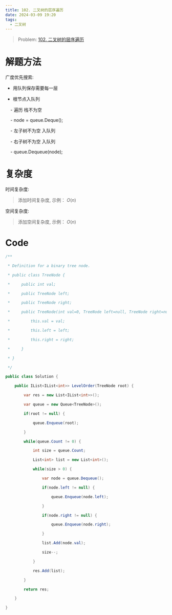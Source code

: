 ```yaml
---
title: 102. 二叉树的层序遍历
date: 2024-03-09 19:20
tags:
  - 二叉树
---
```

  > Problem: [102. 二叉树的层序遍历](https://leetcode.cn/problems/binary-tree-level-order-traversal/description/)

  

# 解题方法

广度优先搜索:

- 用队列保存需要每一层

- 根节点入队列

    - 遍历 栈不为空

    - node = queue.Deque();

    - 左子树不为空 入队列

    - 右子树不为空 入队列

    - queue.Dequeue(node);

  

# 复杂度

  

时间复杂度:

> 添加时间复杂度, 示例： $O(n)$

  

空间复杂度:

> 添加空间复杂度, 示例： $O(n)$

  
  
  

# Code

```C# []
/**

 * Definition for a binary tree node.

 * public class TreeNode {

 *     public int val;

 *     public TreeNode left;

 *     public TreeNode right;

 *     public TreeNode(int val=0, TreeNode left=null, TreeNode right=null) {

 *         this.val = val;

 *         this.left = left;

 *         this.right = right;

 *     }

 * }

 */

public class Solution {

    public IList<IList<int>> LevelOrder(TreeNode root) {

        var res = new List<IList<int>>();

        var queue = new Queue<TreeNode>();

        if(root != null) {

            queue.Enqueue(root);

        }

        while(queue.Count != 0) {

            int size = queue.Count;

            List<int> list = new List<int>();

            while(size > 0) {

                var node = queue.Dequeue();

                if(node.left != null) {

                    queue.Enqueue(node.left);

                }

                if(node.right != null) {

                    queue.Enqueue(node.right);

                }

                list.Add(node.val);

                size--;

            }

            res.Add(list);

        }

        return res;

    }

}
```